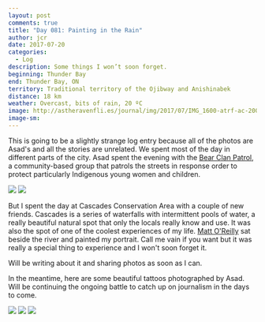 ```yaml
---
layout: post
comments: true
title: "Day 081: Painting in the Rain"
author: jcr
date: 2017-07-20
categories:
  - Log
description: Some things I won’t soon forget.
beginning: Thunder Bay
end: Thunder Bay, ON
territory: Traditional territory of the Ojibway and Anishinabek
distance: 18 km
weather: Overcast, bits of rain, 20 ºC
image: http://astheravenfli.es/journal/img/2017/07/IMG_1600-atrf-ac-2000-web.jpg
image-sm:
---
```


This is going to be a slightly strange log entry because all of the photos are Asad's and all the stories are unrelated. We spent most of the day in different parts of the city. Asad spent the evening with the <a href="https://www.facebook.com/BearClanPatrol/">Bear Clan Patrol</a>, a community-based group that patrols the streets in response order to protect particularly Indigenous young women and children. 

<img src="http://astheravenfli.es/journal/img/2017/07/IMG_1659-atrf-ac-2000-web.jpg">

<img src="http://astheravenfli.es/journal/img/2017/07/IMG_1663-atrf-ac-2000-web.jpg">

But I spent the day at Cascades Conservation Area with a couple of new friends. Cascades is a series of waterfalls with intermittent pools of water, a really beautiful natural spot that only the locals really know and use. It was also the spot of one of the coolest experiences of my life. <a href="https://www.facebook.com/m.o.finearts/?hc_ref=PAGES_TIMELINE" target="blank">Matt O'Reilly</a> sat beside the river and painted my portrait. Call me vain if you want but it was really a special thing to experience and I won't soon forget it. 

Will be writing about it and sharing photos as soon as I can.

In the meantime, here are some beautiful tattoos photographed by Asad. Will be continuing the ongoing battle to catch up on journalism in the days to come.

<img src="http://astheravenfli.es/journal/img/2017/07/IMG_1582-atrf-ac-2000-web.jpg">

<img src="http://astheravenfli.es/journal/img/2017/07/IMG_1612-atrf-ac-2000-web.jpg">

<img src="http://astheravenfli.es/journal/img/2017/07/IMG_1597-atrf-ac-2000-web.jpg">